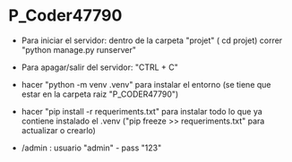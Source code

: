 # P_Coder47790

- Para iniciar el servidor: dentro de la carpeta "projet" ( cd projet) correr "python manage.py runserver" 
- Para apagar/salir del servidor:  "CTRL + C"

- hacer "python -m venv .venv" para instalar el entorno (se tiene que estar en la carpeta raiz "P_CODER47790")
- hacer "pip install -r requeriments.txt" para instalar todo lo que ya contiene instalado el .venv 
  ("pip freeze >> requeriments.txt" para actualizar o crearlo)

- /admin : usuario "admin" - pass "123"
